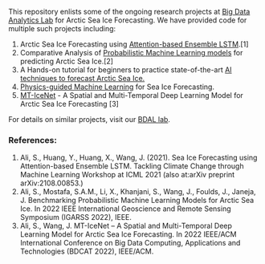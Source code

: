 This repository enlists some of the ongoing research projects at [Big Data Analytics Lab](https://bdal.umbc.edu/) for Arctic Sea Ice Forecasting. We have provided code for multiple such projects including:

1. Arctic Sea Ice Forecasting using [Attention-based Ensemble LSTM](https://github.com/big-data-lab-umbc/sea-ice-prediction/tree/main/climate-change-ai-workshop).[1]
2. Comparative Analysis of [Probabilistic Machine Learning models](https://github.com/big-data-lab-umbc/sea-ice-prediction/tree/main/probabilistic-modeling) for predicting Arctic Sea Ice.[2]
3. A Hands-on tutorial for beginners to practice state-of-the-art [AI techniques to forecast Arctic Sea Ice.](https://github.com/big-data-lab-umbc/sea-ice-prediction/tree/main/ai-for-sea-ice-forecasting)
4. [Physics-guided Machine Learning](https://github.com/big-data-lab-umbc/sea-ice-prediction/tree/main/physics-guided-ML) for Sea Ice Forecasting. 
5. [MT-IceNet](https://github.com/big-data-lab-umbc/sea-ice-prediction/tree/main/mt-icenet) - A Spatial and Multi-Temporal Deep Learning Model for Arctic Sea Ice Forecasting [3]

For details on similar projects, visit our [BDAL lab](https://bdal.umbc.edu/projects/).

### References:
1. Ali, S., Huang, Y., Huang, X., Wang, J. (2021). Sea Ice Forecasting using Attention-based Ensemble LSTM. Tackling Climate Change through Machine Learning Workshop at ICML 2021 (also at:arXiv preprint arXiv:2108.00853.)
2. Ali, S., Mostafa, S.A.M., Li, X., Khanjani, S., Wang, J., Foulds, J., Janeja, J. Benchmarking Probabilistic Machine Learning Models for Arctic Sea Ice. In 2022 IEEE International Geoscience and Remote Sensing Symposium (IGARSS 2022), IEEE.
3. Ali, S., Wang, J. MT-IceNet – A Spatial and Multi-Temporal Deep Learning Model for Arctic Sea Ice Forecasting. In 2022 IEEE/ACM International Conference on Big Data Computing, Applications and Technologies (BDCAT 2022), IEEE/ACM.

